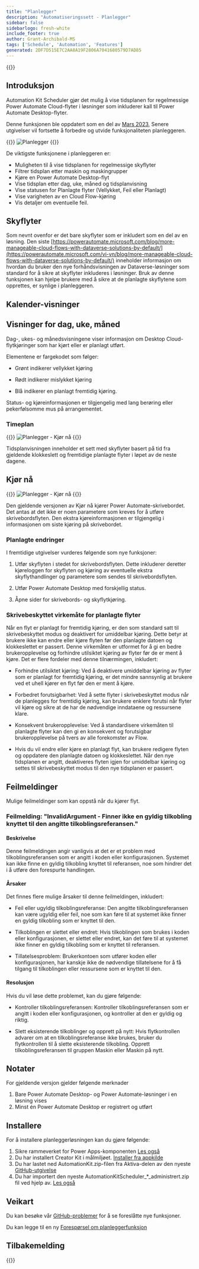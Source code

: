 ```yaml
---
title: "Planlegger"
description: "Automatiseringssett - Planlegger"
sidebar: false
sidebarlogo: fresh-white
include_footer: true
author: Grant-Archibald-MS
tags: ['Schedule', 'Automation', 'Features']
generated: 2DF7D515E7C2AA8A19F2806A7041680579D7AD85
---
```


{{<toc>}}

## Introduksjon

Automation Kit Scheduler gjør det mulig å vise tidsplanen for regelmessige Power Automate Cloud-flyter i løsninger som inkluderer kall til Power Automate Desktop-flyter.

Denne funksjonen ble oppdatert som en del av [Mars 2023](/nb/releases/march-2023), Senere utgivelser vil fortsette å forbedre og utvide funksjonaliteten planleggeren.

{{<border>}}
![Planlegger](/images/schedule.png)
{{</border>}}

De viktigste funksjonene i planleggeren er:

- Muligheten til å vise tidsplanen for regelmessige skyflyter
- Filtrer tidsplan etter maskin og maskingrupper
- Kjøre en Power Automate Desktop-flyt
- Vise tidsplan etter dag, uke, måned og tidsplanvisning
- Vise statusen for Planlagte flyter (Vellykket, Feil eller Planlagt)
- Vise varigheten av en Cloud Flow-kjøring
- Vis detaljer om eventuelle feil.

## Skyflyter

Som nevnt ovenfor er det bare skyflyter som er inkludert som en del av en løsning. Den siste [https://powerautomate.microsoft.com/blog/more-manageable-cloud-flows-with-dataverse-solutions-by-default/](https://powerautomate.microsoft.com/vi-vn/blog/more-manageable-cloud-flows-with-dataverse-solutions-by-default/) inneholder informasjon om hvordan du bruker den nye forhåndsvisningen av Dataverse-løsninger som standard for å sikre at skyflyter inkluderes i løsninger. Bruk av denne funksjonen kan hjelpe brukere med å sikre at de planlagte skyflytene som opprettes, er synlige i planleggeren.

## Kalender-visninger

## Visninger for dag, uke, måned

Dag-, ukes- og månedsvisningene viser informasjon om Desktop Cloud-flytkjøringer som har kjørt eller er planlagt utført.

Elementene er fargekodet som følger:

- Grønt indikerer vellykket kjøring

- Rødt indikerer mislykket kjøring

- Blå indikerer en planlagt fremtidig kjøring.

Status- og kjøreinformasjonen er tilgjengelig med lang berøring eller pekerfølsomme mus på arrangementet.

### Timeplan

{{<border>}}
![Planlegger - Kjør nå](/images/scheduler-schedule-view.png)
{{</border>}}

Tidsplanvisningen inneholder et sett med skyflyter basert på tid fra gjeldende klokkeslett og fremtidige planlagte flyter i løpet av de neste dagene.

## Kjør nå

{{<border>}}
![Planlegger - Kjør nå](/images/scheduler-run-now.png)
{{</border>}}

Den gjeldende versjonen av Kjør nå kjører Power Automate-skrivebordet. Det antas at det ikke er noen parametere som kreves for å utføre skrivebordsflyten. Den ekstra kjøreinformasjonen er tilgjengelig i informasjonen om siste kjøring på skrivebordet.

### Planlagte endringer

I fremtidige utgivelser vurderes følgende som nye funksjoner:

1. Utfør skyflyten i stedet for skrivebordsflyten. Dette inkluderer deretter kjøreloggen for skyflyten og kjøring av eventuelle ekstra skyflythandlinger og parametere som sendes til skrivebordsflyten.

2. Utfør Power Automate Desktop med forskjellig status.

3. Åpne sider for skrivebords- og skyflytkjøring.

### Skrivebeskyttet virkemåte for planlagte flyter

Når en flyt er planlagt for fremtidig kjøring, er den som standard satt til skrivebeskyttet modus og deaktivert for umiddelbar kjøring. Dette betyr at brukere ikke kan endre eller kjøre flyten før den planlagte datoen og klokkeslettet er passert. Denne virkemåten er utformet for å gi en bedre brukeropplevelse og forhindre utilsiktet kjøring av flyter før de er ment å kjøre.
Det er flere fordeler med denne tilnærmingen, inkludert:

- Forhindre utilsiktet kjøring: Ved å deaktivere umiddelbar kjøring av flyter som er planlagt for fremtidig kjøring, er det mindre sannsynlig at brukere ved et uhell kjører en flyt før den er ment å kjøre.

- Forbedret forutsigbarhet: Ved å sette flyter i skrivebeskyttet modus når de planlegges for fremtidig kjøring, kan brukere enklere forutsi når flyter vil kjøre og sikre at de har de nødvendige inndataene og ressursene klare.

- Konsekvent brukeropplevelse: Ved å standardisere virkemåten til planlagte flyter kan den gi en konsekvent og forutsigbar brukeropplevelse på tvers av alle forekomster av Flow.

- Hvis du vil endre eller kjøre en planlagt flyt, kan brukere redigere flyten og oppdatere den planlagte datoen og klokkeslettet. Når den nye tidsplanen er angitt, deaktiveres flyten igjen for umiddelbar kjøring og settes til skrivebeskyttet modus til den nye tidsplanen er passert.

## Feilmeldinger

Mulige feilmeldinger som kan oppstå når du kjører flyt.

### Feilmelding: "InvalidArgument - Finner ikke en gyldig tilkobling knyttet til den angitte tilkoblingsreferansen."

#### Beskrivelse

Denne feilmeldingen angir vanligvis at det er et problem med tilkoblingsreferansen som er angitt i koden eller konfigurasjonen. Systemet kan ikke finne en gyldig tilkobling knyttet til referansen, noe som hindrer det i å utføre den forespurte handlingen.

#### Årsaker

Det finnes flere mulige årsaker til denne feilmeldingen, inkludert:

- Feil eller ugyldig tilkoblingsreferanse: Den angitte tilkoblingsreferansen kan være ugyldig eller feil, noe som kan føre til at systemet ikke finner en gyldig tilkobling som er knyttet til den.

- Tilkoblingen er slettet eller endret: Hvis tilkoblingen som brukes i koden eller konfigurasjonen, er slettet eller endret, kan det føre til at systemet ikke finner en gyldig tilkobling som er knyttet til referansen.

- Tillatelsesproblem: Brukerkontoen som utfører koden eller konfigurasjonen, har kanskje ikke de nødvendige tillatelsene for å få tilgang til tilkoblingen eller ressursene som er knyttet til den.

#### Resolusjon

Hvis du vil løse dette problemet, kan du gjøre følgende:

- Kontroller tilkoblingsreferansen: Kontroller tilkoblingsreferansen som er angitt i koden eller konfigurasjonen, og kontroller at den er gyldig og riktig.

- Slett eksisterende tilkoblinger og opprett på nytt: Hvis flytkontrollen advarer om at en tilkoblingsreferanse ikke brukes, bruker du flytkontrollen til å slette eksisterende tilkobling. Opprett tilkoblingsreferansen til gruppen Maskin eller Maskin på nytt.

## Notater

For gjeldende versjon gjelder følgende merknader

1. Bare Power Automate Desktop- og Power Automate-løsninger i en løsning vises
1. Minst én Power Automate Desktop er registrert og utført

## Installere

For å installere planleggerløsningen kan du gjøre følgende:

1. Sikre rammeverket for Power Apps-komponenten <a href="https://learn.microsoft.com/en-us/power-apps/developer/component-framework/component-framework-for-canvas-apps#enable-the-power-apps-component-framework-feature" target="_blank">Les også</a>
1. Du har installert Creator Kit i målmiljøet. <a href="https://appsource.microsoft.com/en-us/product/dynamics-365/microsoftpowercatarch.creatorkit1" target="_blank">Installer fra appkilde</a>
1. Du har lastet ned AutomationKit.zip-filen fra Aktiva-delen av den nyeste <a href="https://github.com/microsoft/powercat-automation-kit/releases" target="_blank">GitHub-utgivelse</a>
1. Du har importert den nyeste AutomationKitScheduler_*_administrert.zip fil ved hjelp av. <a href='https://learn.microsoft.com/en-us/power-apps/maker/data-platform/import-update-export-solutions' target="_blank">Les også</a>

## Veikart

Du kan besøke vår <a href="https://github.com/microsoft/powercat-automation-kit/issues?q=is%3Aissue+is%3Aopen+label%3Ascheduler" target="_blank">GitHub-problemer</a> for å se foreslåtte nye funksjoner.

Du kan legge til en ny <a href="https://github.com/microsoft/powercat-automation-kit/issues/new?assignees=&labels=automation-kit%2Cenhancement%2Cscheduler&template=2-automation-kit-feature.yml&title=%5BAutomation+Kit+-+Feature%5D%3A+FEATURE+TITLE" target="_blank">Forespørsel om planleggerfunksjon</a>

## Tilbakemelding

{{<questions name="/content/nb/features/scheduler.json" completed="Takk for at du gir tilbakemelding" showNavigationButtons="false" locale="nb">}}
